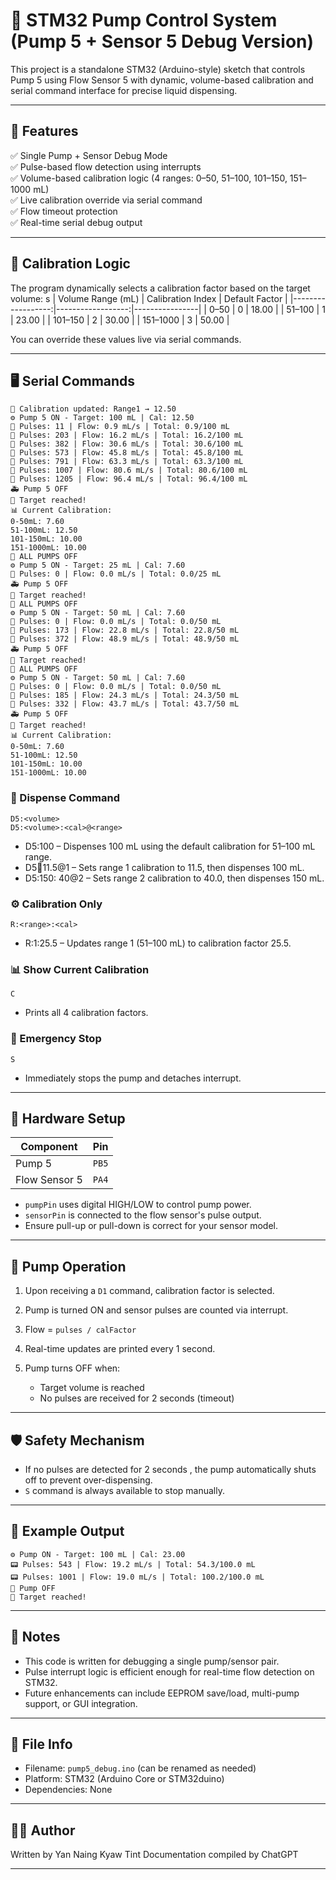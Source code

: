 # 🧪 STM32 Pump Control System (Pump 5 + Sensor 5 Debug Version)

This project is a standalone STM32 (Arduino-style) sketch that controls  Pump 5 using Flow  Sensor 5 with dynamic, volume-based calibration and serial command interface for precise liquid dispensing.

---

## 🚀 Features

✅  Single Pump + Sensor Debug Mode   
✅  Pulse-based flow detection  using interrupts  
✅  Volume-based calibration logic  (4 ranges: 0–50, 51–100, 101–150, 151–1000 mL)  
✅  Live calibration override  via serial command  
✅  Flow timeout protection   
✅  Real-time serial debug output   

---

## 🧠 Calibration Logic

The program dynamically selects a calibration factor based on the target volume:
s
| Volume Range (mL) | Calibration Index | Default Factor |
|------------------:|------------------:|----------------|
| 0–50              | 0                 | 18.00          |
| 51–100            | 1                 | 23.00          |
| 101–150           | 2                 | 30.00          |
| 151–1000          | 3                 | 50.00          |

You can override these values live via serial commands.

---

## 🖥️ Serial Commands

```Serial Command
🔧 Calibration updated: Range1 → 12.50
⚙️ Pump 5 ON - Target: 100 mL | Cal: 12.50
📏 Pulses: 11 | Flow: 0.9 mL/s | Total: 0.9/100 mL
📏 Pulses: 203 | Flow: 16.2 mL/s | Total: 16.2/100 mL
📏 Pulses: 382 | Flow: 30.6 mL/s | Total: 30.6/100 mL
📏 Pulses: 573 | Flow: 45.8 mL/s | Total: 45.8/100 mL
📏 Pulses: 791 | Flow: 63.3 mL/s | Total: 63.3/100 mL
📏 Pulses: 1007 | Flow: 80.6 mL/s | Total: 80.6/100 mL
📏 Pulses: 1205 | Flow: 96.4 mL/s | Total: 96.4/100 mL
🚑 Pump 5 OFF
🌟 Target reached!
📊 Current Calibration:
0-50mL: 7.60
51-100mL: 12.50
101-150mL: 10.00
151-1000mL: 10.00
🛑 ALL PUMPS OFF
⚙️ Pump 5 ON - Target: 25 mL | Cal: 7.60
📏 Pulses: 0 | Flow: 0.0 mL/s | Total: 0.0/25 mL
🚑 Pump 5 OFF
🌟 Target reached!
🛑 ALL PUMPS OFF
⚙️ Pump 5 ON - Target: 50 mL | Cal: 7.60
📏 Pulses: 0 | Flow: 0.0 mL/s | Total: 0.0/50 mL
📏 Pulses: 173 | Flow: 22.8 mL/s | Total: 22.8/50 mL
📏 Pulses: 372 | Flow: 48.9 mL/s | Total: 48.9/50 mL
🚑 Pump 5 OFF
🌟 Target reached!
🛑 ALL PUMPS OFF
⚙️ Pump 5 ON - Target: 50 mL | Cal: 7.60
📏 Pulses: 0 | Flow: 0.0 mL/s | Total: 0.0/50 mL
📏 Pulses: 185 | Flow: 24.3 mL/s | Total: 24.3/50 mL
📏 Pulses: 332 | Flow: 43.7 mL/s | Total: 43.7/50 mL
🚑 Pump 5 OFF
🌟 Target reached!
📊 Current Calibration:
0-50mL: 7.60
51-100mL: 12.50
101-150mL: 10.00
151-1000mL: 10.00
```

### 🧪 Dispense Command

```text
D5:<volume>
D5:<volume>:<cal>@<range>
````

*  D5:100  – Dispenses 100 mL using the default calibration for 51–100 mL range.
*  D5:100:11.5\@1  – Sets range 1 calibration to 11.5, then dispenses 100 mL.
*  D5:150: 40\@2  – Sets range 2 calibration to  40.0, then dispenses 150 mL.

### ⚙️ Calibration Only

```text
R:<range>:<cal>
```

*  R:1:25.5  – Updates range 1 (51–100 mL) to calibration factor 25.5.

### 📊 Show Current Calibration

```text
C
```

* Prints all 4 calibration factors.

### 🛑 Emergency Stop

```text
S
```

* Immediately stops the pump and detaches interrupt.

---

## 🧰 Hardware Setup

| Component     | Pin   |
| ------------- | ----- |
| Pump 5       | `PB5` |
| Flow Sensor 5 | `PA4` |

* `pumpPin` uses digital HIGH/LOW to control pump power.
* `sensorPin` is connected to the flow sensor's pulse output.
* Ensure pull-up or pull-down is correct for your sensor model.

---

## 🔄 Pump Operation

1. Upon receiving a `D1` command, calibration factor is selected.
2. Pump is turned ON and sensor pulses are counted via interrupt.
3. Flow = `pulses / calFactor`
4. Real-time updates are printed every 1 second.
5. Pump turns OFF when:

   * Target volume is reached
   * No pulses are received for 2 seconds (timeout)

---

## 🛡️ Safety Mechanism

* If  no pulses are detected for 2 seconds , the pump automatically shuts off to prevent over-dispensing.
* `S` command is always available to stop manually.

---

## 🧪 Example Output

```
⚙️ Pump ON - Target: 100 mL | Cal: 23.00
📟 Pulses: 543 | Flow: 19.2 mL/s | Total: 54.3/100.0 mL
📟 Pulses: 1001 | Flow: 19.0 mL/s | Total: 100.2/100.0 mL
🛑 Pump OFF
🎯 Target reached!
```

---

## 📌 Notes

* This code is written for debugging a single pump/sensor pair.
* Pulse interrupt logic is efficient enough for real-time flow detection on STM32.
* Future enhancements can include EEPROM save/load, multi-pump support, or GUI integration.

---

## 📁 File Info

*  Filename:  `pump5_debug.ino` (can be renamed as needed)
*  Platform:  STM32 (Arduino Core or STM32duino)
*  Dependencies:  None

---

## 👨‍🔧 Author

Written by Yan Naing Kyaw Tint
Documentation compiled by ChatGPT

---



